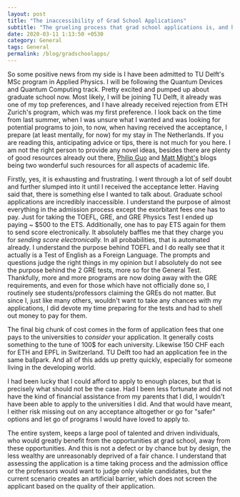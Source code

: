 ```yaml
---
layout: post
title: "The inaccessibility of Grad School Applications"
subtitle: "The grueling process that grad school applications is, and how it is inaccessible by design"
date: 2020-03-11 1:13:50 +0530
category: General
tags: General
permalink: /blog/gradschoolapps/
---
```


So some positive news from my side is I have been admitted to TU Delft's MSc program in Applied Physics. I will be following the Quantum Devices and Quantum Computing track. Pretty excited and pumped up about graduate school now. Most likely, I will be joining TU Delft, it already was one of my top preferences, and I have already received rejection from ETH Zurich's program, which was my first preference. I look back on the time from last summer, when I was unsure what I wanted and was looking for potential programs to join, to now, when having received the acceptance, I prepare (at least mentally, for now) for my stay in The Netherlands. If you are reading this, anticipating advice or tips, there is not much for you here. I am not the right person to provide any novel ideas, besides there are plenty of good resources already out there, [Philip Guo](http://pgbovine.net/index.html) and [Matt Might's](http://matt.might.net/articles/) blogs being two wonderful such resources for all aspects of academic life.

Firstly, yes, it is exhausting and frustrating. I went through a lot of self doubt and further slumped into it until I received the acceptance letter. Having said that, there is something else I wanted to talk about. Graduate school applications are incredibly inaccessible. I understand the purpose of almost everything in the admission process except the exorbitant fees one has to pay. Just for taking the TOEFL, GRE, and GRE Physics Test I ended up paying ~ $500 to the ETS. Additionally, one has to pay ETS again for them to send score electronically. It absolutely baffles me that they charge you for *sending score electronically.* In all probabilities, that is automated already. I understand the purpose behind TOEFL and I do really see that it actually is a Test of English as a Foreign Language. The prompts and questions judge the right things in my opinion but I absolutely do not see the purpose behind the 2 GRE tests, more so for the General Test. Thankfully, more and more programs are now doing away with the GRE requirements, and even for those which have not officially done so, I routinely see students/professors claiming the GREs do not matter. But since I, just like many others, wouldn't want to take any chances with my applications, I did devote my time preparing for the tests and had to shell out money to pay for them.

The final big chunk of cost comes in the form of application fees that one pays to the universities to *consider* your application. It generally costs something to the tune of 100$ for each university. Likewise 150 CHF each for ETH and EPFL in Switzerland. TU Delft too had an application fee in the same ballpark. And all of this adds up pretty quickly, especially for someone living in the developing world.

I had been lucky that I could afford to apply to enough places, but that is precisely what should not be the case. Had I been less fortunate and did not have the kind of financial assistance from my parents that I did, I wouldn't have been able to apply to the universities I did. And that would have meant, I either risk missing out on any acceptance altogether or go for "safer" options and let go of programs I would have loved to apply to.

The entire system, keeps a large pool of talented and driven individuals, who would greatly benefit from the opportunities at grad school, away from these opportunities. And this is not a defect or by chance but by design, the less wealthy are unreasonably deprived of a fair chance. I understand that assessing the application is a time taking process and the admission office or the professors would want to judge only viable candidates, but the current scenario creates an artificial barrier, which does not screen the applicant based on the quality of their application.
